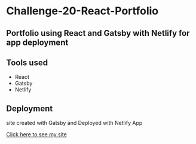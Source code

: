 # Challenge-20-React-Portfolio

## Portfolio using React and Gatsby with Netlify for app deployment

## Tools used
* React
* Gatsby
* Netlify

## Deployment

site created with Gatsby and Deployed with Netlify App

[Click here to see my site](https://mystifying-villani-3af1c1.netlify.app/)
